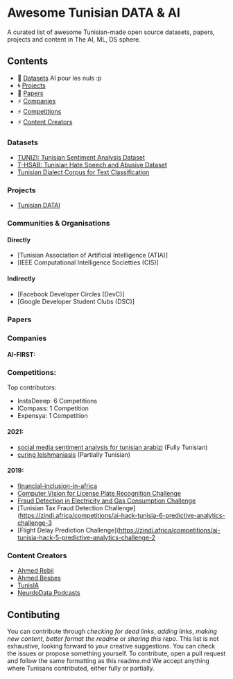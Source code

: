# Awesome Tunisian DATA & AI
A curated list of awesome Tunisian-made open source datasets, papers, projects and content in The AI, ML, DS sphere.

## Contents

- :book: [Datasets](#datasets)
   AI pour les nuls :p 
- :cyclone: [Projects](#projects)
- :newspaper: [Papers](#papers)
- :zap: [Companies](#companies)
- :zap: [Competitions](#competitions)
- :zap: [Content Creators](#contentc)

### Datasets
  * [TUNIZI: Tunisian Sentiment Analysis Dataset](https://github.com/chaymafourati/TUNIZI-Sentiment-Analysis-Tunisian-Arabizi-Dataset)
  * [T-HSAB: Tunisian Hate Speech and Abusive Dataset](https://github.com/Hala-Mulki/T-HSAB-A-Tunisian-Hate-Speech-and-Abusive-Dataset)
  * [Tunisian Dialect Corpus for Text Classification](https://www.kaggle.com/naim99/tunisian-texts)

### Projects
* [Tunisian DATAI](https://github.com/TounesAI/Awesome-Tunisian-DATAI)

### Communities & Organisations
#### Directly
 - [Tunisian Association of Artificial Intelligence (ATIA)]
 - [IEEE Computational Intelligence Societties (CIS)]
#### Indirectly
 - [Facebook Developer Circles (DevC)]
 - [Google Developer Student Clubs (DSC)]

### Papers 
### Companies

#### AI-FIRST:

### Competitions:
Top contributors:
- InstaDeeep: 6 Competitions
- ICompass: 1 Competition
- Expensya: 1 Competition

#### 2021:
- [social media sentiment analysis for tunisian arabizi](https://zindi.africa/competitions/ai4d-icompass-social-media-sentiment-analysis-for-tunisian-arabizi) (Fully Tunisian)
- [curing leishmaniasis](https://zindi.africa/competitions/indaba-grand-challenge-curing-leishmaniasis) (Partially Tunisian)

#### 2019:
- [financial-inclusion-in-africa](https://zindi.africa/competitions/financial-inclusion-in-africa)
- [Computer Vision for License Plate Recognition Challenge](https://zindi.africa/competitions/ai-hack-tunisia-2-computer-vision-challenge-2)
- [Fraud Detection in Electricity and Gas Consumption Challenge](https://zindi.africa/competitions/ai-hack-tunisia-4-predictive-analytics-challenge-1)
- [Tunisian Tax Fraud Detection Challenge](https://zindi.africa/competitions/ai-hack-tunisia-6-predictive-analytics-challenge-3
- [Flight Delay Prediction Challenge](https://zindi.africa/competitions/ai-tunisia-hack-5-predictive-analytics-challenge-2

### Content Creators
- [Ahmed Rebii](https://www.youtube.com/channel/UClgOxaBHDi6FWTyLtv9pdkA)
- [Ahmed Besbes](https://www.youtube.com/channel/UCP1M7FpkpNljH4r6ORiRg6g)
- [TunisIA](https://www.youtube.com/channel/UCP1M7FpkpNljH4r6ORiRg6g/videos)
- [NeurdoData Podcasts](https://www.youtube.com/watch?v=YBnxAPuOZ14&list=PLjAky_zZAA0TkaCN1-ybbeH6CWOaQ7flx)


## Contibuting
You can contribute through *checking for dead links*, *adding links*, *making new content*, *better format the readme* or *sharing this repo*. This list is not exhaustive, looking forward to your creative suggestions. 
You can check the issues or propose something yourself. To contribute, open a pull request and follow the same formatting as this readme.md
We accept anything where Tunisans contributed, either fully or partially.
